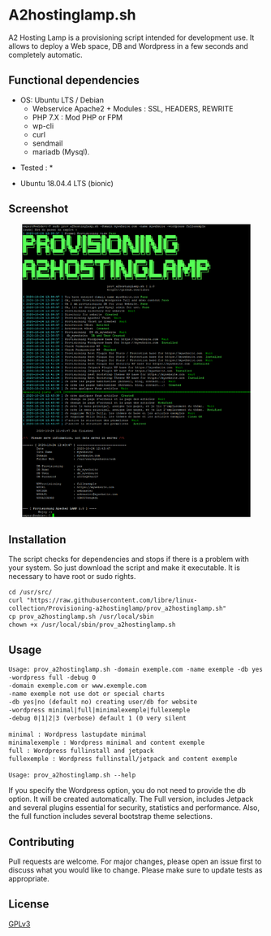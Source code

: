 # A2hostinglamp.sh
A2 Hosting Lamp is a provisioning script intended for development use. It allows to deploy a Web space, DB and Wordpress in a few seconds and completely automatic.

## Functional dependencies

- OS: Ubuntu LTS / Debian
  - Webservice Apache2 + Modules : SSL, HEADERS, REWRITE 
  - PHP 7.X : Mod PHP or FPM
  - wp-cli
  - curl
  - sendmail
  - mariadb (Mysql).

* Tested : *
- Ubuntu 18.04.4 LTS (bionic)


## Screenshot 
<p align="center">
  <img src="https://raw.githubusercontent.com/libre/linux-collection/main/Provisioning-a2hostinglamp/scrennshot.png" width="450" title="Screenshot">
</p>

## Installation

The script checks for dependencies and stops if there is a problem with your system. 
So just download the script and make it executable. It is necessary to have root or sudo rights.
 
```
cd /usr/src/
curl "https://raw.githubusercontent.com/libre/linux-collection/Provisioning-a2hostinglamp/prov_a2hostinglamp.sh"
cp prov_a2hostinglamp.sh /usr/local/sbin
chown +x /usr/local/sbin/prov_a2hostinglamp.sh
```

## Usage


```
Usage: prov_a2hostinglamp.sh -domain exemple.com -name exemple -db yes -wordpress full -debug 0
-domain exemple.com or www.exemple.com
-name exemple not use dot or special charts
-db yes|no (default no) creating user/db for website
-wordpress minimal|full|minimalexemple|fullexemple
-debug 0|1|2|3 (verbose) default 1 (0 very silent

minimal : Wordpress lastupdate minimal
minimalexemple : Wordpress minimal and content exemple
full : Wordpress fullinstall and jetpack
fullexemple : Wordpress fullinstall/jetpack and content exemple

Usage: prov_a2hostinglamp.sh --help
```

If you specify the Wordpress option, you do not need to provide the db option. It will be created automatically.
The Full version, includes Jetpack and several plugins essential for security, statistics and performance. Also, the full function includes several bootstrap theme selections.


## Contributing

Pull requests are welcome. For major changes, please open an issue first to discuss what you would like to change.
Please make sure to update tests as appropriate.

## License

[GPLv3](https://www.gnu.org/licenses/gpl-3.0.html)